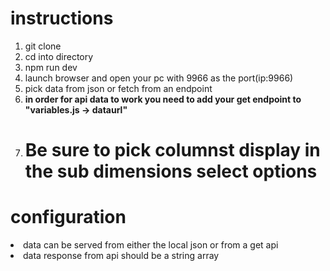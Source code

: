 # instructions
1. git clone
2. cd into directory
3. npm run dev
4. launch browser and open your pc with 9966 as the port(ip:9966) 
5. pick data from json or fetch from an endpoint
6. <b>in order for api data to work you need to add your get endpoint to "variables.js -> dataurl"</b>
7. <b><h1>Be sure to pick columnst display in the sub dimensions select options</h1></b>

# configuration
<li>data can be served from either the local json or from a get api</li>
<li>data response from api should be a string array</li>
